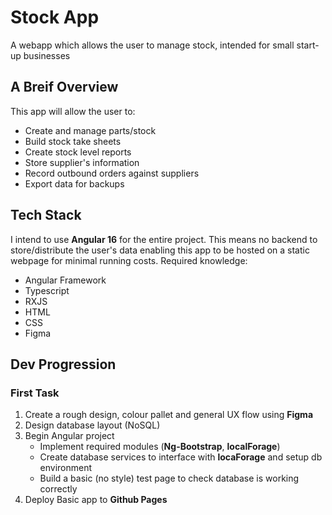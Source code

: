 # Stock App
A webapp which allows the user to manage stock, intended for small start-up businesses

## A Breif Overview
This app will allow the user to:
- Create and manage parts/stock
- Build stock take sheets
- Create stock level reports
- Store supplier's information
- Record outbound orders against suppliers
- Export data for backups

## Tech Stack
I intend to use **Angular 16** for the entire project. This means no backend to store/distribute the user's data enabling this app to be hosted on a static webpage for minimal running costs.
Required knowledge:
- Angular Framework
- Typescript
- RXJS
- HTML
- CSS
- Figma

## Dev Progression
### First Task
1. Create a rough design, colour pallet and general UX flow using **Figma**
2. Design database layout (NoSQL)
3. Begin Angular project
   - Implement required modules (**Ng-Bootstrap**, **localForage**)
   - Create database services to interface with **locaForage** and setup db environment
   - Build a basic (no style) test page to check database is working correctly
4. Deploy Basic app to **Github Pages**

